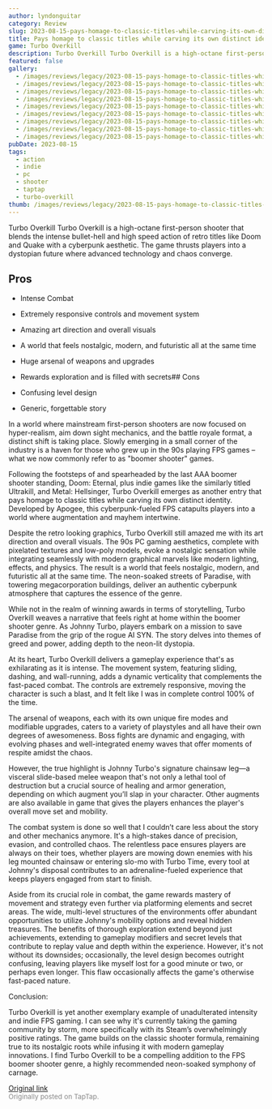 ```yaml
---
author: lyndonguitar
category: Review
slug: 2023-08-15-pays-homage-to-classic-titles-while-carving-its-own-distinct-identity-full-review-turb
title: Pays homage to classic titles while carving its own distinct identity | Full Review - Turbo Overkill
game: Turbo Overkill
description: Turbo Overkill Turbo Overkill is a high-octane first-person shooter that blends the intense bullet-hell and high speed action of retro titles like Doom and Quake with a cyberpunk aesthetic. The game thrusts players into a dystopian future where advanced technology and chaos converge.
featured: false
gallery:
  - /images/reviews/legacy/2023-08-15-pays-homage-to-classic-titles-while-carving-its-own-distinct-identity--full-review---turb-0.avif
  - /images/reviews/legacy/2023-08-15-pays-homage-to-classic-titles-while-carving-its-own-distinct-identity--full-review---turb-1.avif
  - /images/reviews/legacy/2023-08-15-pays-homage-to-classic-titles-while-carving-its-own-distinct-identity--full-review---turb-2.avif
  - /images/reviews/legacy/2023-08-15-pays-homage-to-classic-titles-while-carving-its-own-distinct-identity--full-review---turb-3.avif
  - /images/reviews/legacy/2023-08-15-pays-homage-to-classic-titles-while-carving-its-own-distinct-identity--full-review---turb-4.avif
  - /images/reviews/legacy/2023-08-15-pays-homage-to-classic-titles-while-carving-its-own-distinct-identity--full-review---turb-5.avif
  - /images/reviews/legacy/2023-08-15-pays-homage-to-classic-titles-while-carving-its-own-distinct-identity--full-review---turb-6.avif
  - /images/reviews/legacy/2023-08-15-pays-homage-to-classic-titles-while-carving-its-own-distinct-identity--full-review---turb-7.avif
  - /images/reviews/legacy/2023-08-15-pays-homage-to-classic-titles-while-carving-its-own-distinct-identity--full-review---turb-8.avif
pubDate: 2023-08-15
tags:
  - action
  - indie
  - pc
  - shooter
  - taptap
  - turbo-overkill
thumb: /images/reviews/legacy/2023-08-15-pays-homage-to-classic-titles-while-carving-its-own-distinct-identity--full-review---turb-0.avif
---
```


Turbo Overkill
Turbo Overkill is a high-octane first-person shooter that blends the intense bullet-hell and high speed action of retro titles like Doom and Quake with a cyberpunk aesthetic. The game thrusts players into a dystopian future where advanced technology and chaos converge.




## Pros



- Intense Combat

- Extremely responsive controls and movement system

- Amazing art direction and overall visuals

- A world that feels nostalgic, modern, and futuristic all at the same time

- Huge arsenal of weapons and upgrades

- Rewards exploration and is filled with secrets## Cons
- Confusing level design
- Generic, forgettable story


In a world where mainstream first-person shooters are now focused on hyper-realism, aim down sight mechanics, and the battle royale format, a distinct shift is taking place. Slowly emerging in a small corner of the industry is a haven for those who grew up in the 90s playing FPS games – what we now commonly refer to as "boomer shooter" games.

Following the footsteps of and spearheaded by the last AAA boomer shooter standing, Doom: Eternal, plus indie games like the similarly titled Ultrakill, and Metal: Hellsinger, Turbo Overkill emerges as another entry that pays homage to classic titles while carving its own distinct identity. Developed by Apogee, this cyberpunk-fueled FPS catapults players into a world where augmentation and mayhem intertwine.

Despite the retro looking graphics, Turbo Overkill still amazed me with its art direction and overall visuals. The 90s PC gaming aesthetics, complete with pixelated textures and low-poly models, evoke a nostalgic sensation while integrating seamlessly with modern graphical marvels like modern lighting, effects, and physics. The result is a world that feels nostalgic, modern, and futuristic all at the same time. The neon-soaked streets of Paradise, with towering megacorporation buildings, deliver an authentic cyberpunk atmosphere that captures the essence of the genre.

While not in the realm of winning awards in terms of storytelling, Turbo Overkill weaves a narrative that feels right at home within the boomer shooter genre. As Johnny Turbo, players embark on a mission to save Paradise from the grip of the rogue AI SYN. The story delves into themes of greed and power, adding depth to the neon-lit dystopia.

At its heart, Turbo Overkill delivers a gameplay experience that's as exhilarating as it is intense. The movement system, featuring sliding, dashing, and wall-running, adds a dynamic verticality that complements the fast-paced combat. The controls are extremely responsive, moving the character is such a blast, and It felt like I was in complete control 100% of the time.

The arsenal of weapons, each with its own unique fire modes and modifiable upgrades, caters to a variety of playstyles and all have their own degrees of awesomeness.  Boss fights are dynamic and engaging, with evolving phases and well-integrated enemy waves that offer moments of respite amidst the chaos.

However, the true highlight is Johnny Turbo's signature chainsaw leg—a visceral slide-based melee weapon that's not only a lethal tool of destruction but a crucial source of healing and armor generation, depending on which augment you’ll slap in your character.  Other augments are also available in game that gives the players enhances the player's overall move set and mobility.

The combat system is done so well that I couldn’t care less about the story and other mechanics anymore. It's a high-stakes dance of precision, evasion, and controlled chaos. The relentless pace ensures players are always on their toes, whether players are mowing down enemies with his leg mounted chainsaw or entering slo-mo with Turbo Time, every tool at Johnny's disposal contributes to an adrenaline-fueled experience that keeps players engaged from start to finish.

Aside from its crucial role in combat, the game rewards mastery of movement and strategy even further via platforming elements and secret areas. The wide, multi-level structures of the environments offer abundant opportunities to utilize Johnny's mobility options and reveal hidden treasures. The benefits of thorough exploration extend beyond just achievements, extending to gameplay modifiers and secret levels that contribute to replay value and depth within the experience. However, it's not without its downsides; occasionally, the level design becomes outright confusing, leaving players like myself lost for a good minute or two, or perhaps even longer. This flaw occasionally affects the game's otherwise fast-paced nature.

Conclusion:

Turbo Overkill is yet another exemplary example of unadulterated intensity and indie FPS gaming. I can see why it's currently taking the gaming community by storm, more specifically with its Steam’s overwhelmingly positive ratings. The game builds on the classic shooter formula, remaining true to its nostalgic roots while infusing it with modern gameplay innovations. I find Turbo Overkill to be a compelling addition to the FPS boomer shooter genre, a highly recommended neon-soaked symphony of carnage.

[Original link](https://www.taptap.io/post/6144701)<br><span style="font-size: 0.95em; color: #888;">Originally posted on TapTap.</span>